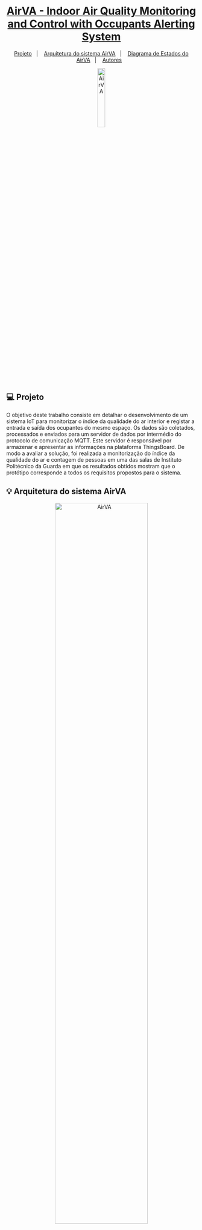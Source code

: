#
<h1 align="center">
<a href="#">AirVA - Indoor Air Quality Monitoring and Control with Occupants Alerting System</a>
</h1>
<p align="center"> 
  <a href="#-projeto">Projeto</a>&nbsp;&nbsp;&nbsp;|&nbsp;&nbsp;&nbsp;
  <a href="#-arquitetura-do-sistema-airva">Arquitetura do sistema AirVA</a>&nbsp;&nbsp;&nbsp;|&nbsp;&nbsp;&nbsp;
  <a href="#-diagrama-de-estados-do-airva">Diagrama de Estados do AirVA</a>&nbsp;&nbsp;&nbsp;|&nbsp;&nbsp;&nbsp;
  <a href="#-autores">Autores</a>&nbsp;&nbsp;&nbsp;
 </p> 
 
 <p align="center">
  <img alt="AirVA" src="https://user-images.githubusercontent.com/48354097/178102255-a8df08a5-f0b1-4de5-9d2f-51a2ae4e22be.png" width="20%">
</p>
<br>
<br>

## 💻 Projeto

O objetivo deste trabalho consiste em detalhar o desenvolvimento de um sistema IoT para monitorizar o índice da qualidade do ar interior e registar a entrada e saída dos ocupantes do mesmo espaço. Os dados são coletados, processados e enviados para um servidor de dados por intermédio do protocolo de comunicação MQTT. Este servidor é responsável por armazenar e apresentar as informações na plataforma ThingsBoard. De modo a avaliar a solução, foi realizada a monitorização do índice da qualidade do ar e contagem de pessoas em uma das salas de Instituto Politécnico da Guarda em que os resultados obtidos mostram que o protótipo corresponde a todos os requisitos propostos para o sistema.

## 💡 Arquitetura do sistema AirVA
 <p align="center">
  <img alt="AirVA" src="https://user-images.githubusercontent.com/48354097/178102558-e1af8aee-955a-41c8-a4a2-e65088ac4796.png" width="70%">

## 🚀 Diagrama de Estados do AirVA
 <p align="center">
  <img alt="AirVA" src="https://user-images.githubusercontent.com/48354097/178102673-2c003aba-74ef-465a-ad96-9f1d06157f8f.png" width="70%">
  
## 🧑‍💻 Autores

 <table>
  <tr>
      <td align="center">
      <a href="https://github.com/agostinhoramos">
        <img src="https://avatars.githubusercontent.com/u/27838955?v=4" width="100px;" alt="Foto do Agostinho Ramos no GitHub"/><br>
        <sub>
          <b>Agostinho Ramos</b>
        </sub>
      </a> 
        </td> 
       <td align="center">
      <a href="https://github.com/VagnerBomJesus">
        <img src="https://avatars3.githubusercontent.com/u/48354097?s=460&u=be6243a42abb62bc432ab7de6a5e0673c1dcb740&v=4" width="100px;" alt="Foto do Vagner Bom Jesus no GitHub"/><br>
        <sub>
          <b>Vagner Bom Jesus</b>
        </sub>
      </a>
    </td> 
 </tr>
</table>
